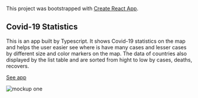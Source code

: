 This project was bootstrapped with [Create React App](https://github.com/facebook/create-react-app).

## Covid-19 Statistics

This is an app built by Typescript. It shows Covid-19 statistics on the map and helps the user easier see where is have many cases and lesser cases by different size and color markers on the map. The data of countries also displayed by the list table and are sorted from hight to low by cases, deaths, recovers.

[See app](https://covid19statistic.herokuapp.com)

![mockup one](screen_shot.png)


